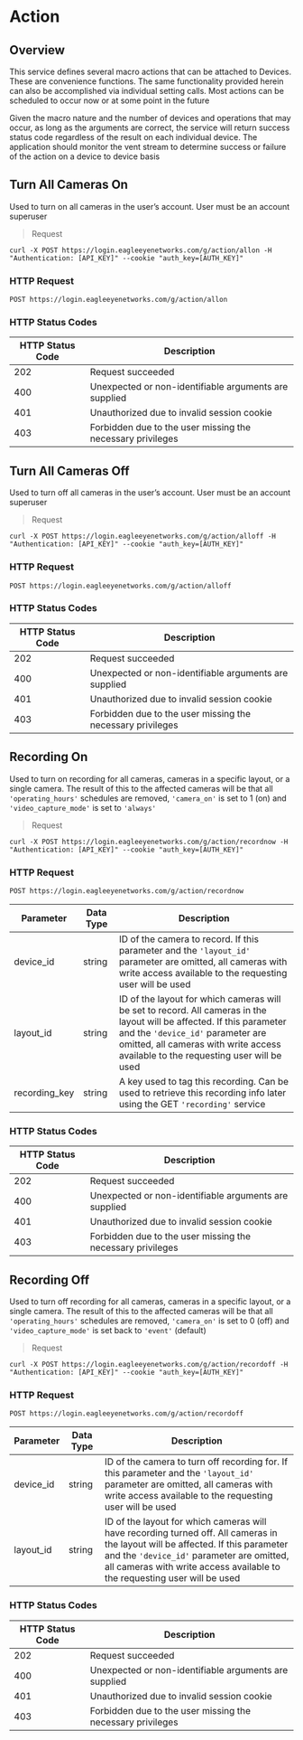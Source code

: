 # Action

<!--===================================================================-->
## Overview
<!--===================================================================-->

This service defines several macro actions that can be attached to <a class="definition" onclick="openModal('DOT-Device')">Devices</a>. These are convenience functions. The same functionality provided herein can also be accomplished via individual setting calls. Most actions can be scheduled to occur now or at some point in the future

Given the macro nature and the number of devices and operations that may occur, as long as the arguments are correct, the service will return success status code regardless of the result on each individual device. The application should monitor the vent stream to determine success or failure of the action on a device to device basis

<!--===================================================================-->
## Turn All Cameras On
<!--===================================================================-->

Used to turn on all cameras in the user’s account. User must be an account superuser

> Request

```shell
curl -X POST https://login.eagleeyenetworks.com/g/action/allon -H "Authentication: [API_KEY]" --cookie "auth_key=[AUTH_KEY]"
```

### HTTP Request

`POST https://login.eagleeyenetworks.com/g/action/allon`

### HTTP Status Codes

HTTP Status Code | Description
---------------- | -----------
202 | Request succeeded
400	| Unexpected or non-identifiable arguments are supplied
401	| Unauthorized due to invalid session cookie
403	| Forbidden due to the user missing the necessary privileges


<!--===================================================================-->
## Turn All Cameras Off
<!--===================================================================-->

Used to turn off all cameras in the user’s account. User must be an account superuser

> Request

```shell
curl -X POST https://login.eagleeyenetworks.com/g/action/alloff -H "Authentication: [API_KEY]" --cookie "auth_key=[AUTH_KEY]"
```

### HTTP Request

`POST https://login.eagleeyenetworks.com/g/action/alloff`

### HTTP Status Codes

HTTP Status Code | Description
---------------- | -----------
202 | Request succeeded
400	| Unexpected or non-identifiable arguments are supplied
401	| Unauthorized due to invalid session cookie
403	| Forbidden due to the user missing the necessary privileges


<!--===================================================================-->
## Recording On
<!--===================================================================-->

Used to turn on recording for all cameras, cameras in a specific layout, or a single camera. The result of this to the affected cameras will be that all `'operating_hours'` schedules are removed, `'camera_on'` is set to 1 (on) and `'video_capture_mode'` is set to `'always'`

> Request

```shell
curl -X POST https://login.eagleeyenetworks.com/g/action/recordnow -H "Authentication: [API_KEY]" --cookie "auth_key=[AUTH_KEY]"
```

### HTTP Request

`POST https://login.eagleeyenetworks.com/g/action/recordnow`

Parameter     | Data Type | Description
---------     | --------- | -----------
device_id     | string    | ID of the camera to record. If this parameter and the `'layout_id'` parameter are omitted, all cameras with write access available to the requesting user will be used
layout_id     | string    | ID of the layout for which cameras will be set to record. All cameras in the layout will be affected. If this parameter and the `'device_id'` parameter are omitted, all cameras with write access available to the requesting user will be used
recording_key | string    | A key used to tag this recording. Can be used to retrieve this recording info later using the GET `'recording'` service

### HTTP Status Codes

HTTP Status Code | Description
---------------- | -----------
202 | Request succeeded
400	| Unexpected or non-identifiable arguments are supplied
401	| Unauthorized due to invalid session cookie
403	| Forbidden due to the user missing the necessary privileges


<!--===================================================================-->
## Recording Off
<!--===================================================================-->

Used to turn off recording for all cameras, cameras in a specific layout, or a single camera. The result of this to the affected cameras will be that all `'operating_hours'` schedules are removed, `'camera_on'` is set to 0 (off) and `'video_capture_mode'` is set back to `'event'` (default)

> Request

```shell
curl -X POST https://login.eagleeyenetworks.com/g/action/recordoff -H "Authentication: [API_KEY]" --cookie "auth_key=[AUTH_KEY]"
```

### HTTP Request

`POST https://login.eagleeyenetworks.com/g/action/recordoff`

Parameter | Data Type | Description
--------- | --------- | -----------
device_id | string    | ID of the camera to turn off recording for. If this parameter and the `'layout_id'` parameter are omitted, all cameras with write access available to the requesting user will be used
layout_id | string    | ID of the layout for which cameras will have recording turned off. All cameras in the layout will be affected. If this parameter and the `'device_id'` parameter are omitted, all cameras with write access available to the requesting user will be used

### HTTP Status Codes

HTTP Status Code | Description
---------------- | -----------
202 | Request succeeded
400	| Unexpected or non-identifiable arguments are supplied
401	| Unauthorized due to invalid session cookie
403	| Forbidden due to the user missing the necessary privileges

